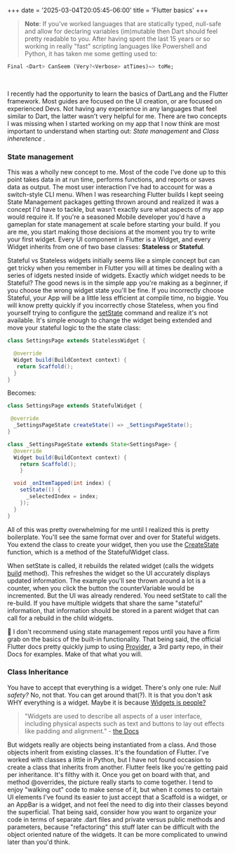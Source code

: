 +++
date = '2025-03-04T20:05:45-06:00'
title = 'Flutter basics'
+++
 >**Note**: If you've worked languages that are statically typed, null-safe and allow for declaring variables (im)mutable then Dart should feel pretty readable to you. After having spent the last 15 years or so working in really "fast" scripting languages like Powershell and Python, it has taken me some getting used to:

```dart
Final <Dart> CanSeem (Very?<Verbose> atTimes)=> toMe;
```
<br>

I recently had the opportunity to learn the basics of DartLang and the Flutter framework. Most guides are focused on the UI creation, or are focused on experienced Devs. Not having any experience in any languages that feel similar to Dart, the latter wasn't very helpful for me. There are two concepts I was missing when I started working on my app that I now think are most important to understand when starting out: *State management* and *Class inheretence* .


### State management 
This was a wholly new concept to me. Most of the code I've done up to this point takes data in at run time, performs functions, and reports or saves data as output. The most user interaction I've had to account for was a switch-style CLI menu. When I was researching Flutter builds I kept seeing State Management packages getting thrown around and realized it was a concept I'd have to tackle, but wasn't exactly sure what aspects of my app would require it. If you're a seasoned Mobile developer you'd have a gameplan for state management at scale before starting your build. If you are me, you start making those decisions at the moment you try to write your first widget. Every UI component in Flutter is a Widget, and every Widget inherits from one of two base classes: **Stateless** or **Stateful**.

Stateful vs Stateless widgets initially seems like a simple concept but can get tricky when you remember in Flutter you will at times be dealing with a series of idgets nested inside of widgets. Exactly *which* widget needs to be Stateful? The good news is in the simple app you're making as a beginner, if you choose the wrong widget state you'll be fine. If you incorrectly choose Stateful, your App will be a little less efficient at compile time, no biggie. You will know pretty quickly if you incorrectly chose Stateless, when you find yourself trying to configure the [setState](https://api.flutter.dev/flutter/widgets/State/setState.html) command and realize it's not available. It's simple enough to change the widget being extended and move your stateful logic to the the state class:

```java
class SettingsPage extends StatelessWidget {

  @override
  Widget build(BuildContext context) {
   return Scaffold();
  }
}
```
Becomes:
```java
class SettingsPage extends StatefulWidget {

 @override
  _SettingsPageState createState() => _SettingsPageState();
}

class _SettingsPageState extends State<SettingsPage> {
  @override
  Widget build(BuildContext context) {
    return Scaffold();
    }

  void _onItemTapped(int index) {
    setState(() {
      _selectedIndex = index;
    });
  }
}
```

All of this was pretty overwhelming for me until I realized this is pretty boilerplate. You'll see the same format over and over for Stateful widgets. You extend the class to create your widget, then you use the [CreateState](https://api.flutter.dev/flutter/widgets/StatefulWidget/createState.html) function, which is a method of the StatefulWidget class.

When setState is called, it rebuilds the related widget (calls the widgets [build](https://api.flutter.dev/flutter/widgets/Builder-class.html) method). This refreshes the widget so the UI accurately displays updated information. The example you'll see thrown around a lot is a counter, when you click the button the counterVariable would be incremented. But the UI was already rendered. You need setState to call the re-build. If you have multiple widgets that share the same "stateful" information, that information should be stored in a parent widget that can call for a rebuild in the child widgets.

:pushpin: I don't recommend using state management repos until you have a firm grab on the basics of the built-in functionality. That being said, the official Flutter docs pretty quickly jump to using [Provider](https://pub.dev/packages/provider), a 3rd party repo, in their Docs for examples. Make of that what you will.

### Class Inheritance 
You have to accept that everything is a widget. There's only one rule: *Null safety?* No, not that. You can get around that(?). It is that you don't ask WHY everything is a widget. Maybe it is because [Widgets is people?](https://encrypted-tbn0.gstatic.com/images?q=tbn:ANd9GcQ_FcKfLJKGexhRSAJ5KExBj_3OLMisT22rsrtEtMMKglMaGsQu) 

>"Widgets are used to describe all aspects of a user interface, including physical aspects such as text and buttons to lay out effects like padding and alignment." - [the Docs](https://docs.flutter.dev/get-started/fundamentals/widgets)

But widgets really are objects being instantiated from a class. And those objects inherit from existing classes. It's the foundation of Flutter. I've worked with classes a little in Python, but I have not found occasion to create a class that inherits from another. Flutter feels like you're getting paid per inheritance. It's filthy with it. Once you get on board with that, and method @overrides, the picture really starts to come together. I tend to enjoy "walking out" code to make sense of it, but when it comes to certain UI elements I've found its easier to just accept that a Scaffold is a widget, or an AppBar is a widget, and not feel the need to dig into their classes beyond the superficial. That being said, consider how you want to organize your code in terms of separate .dart files and private versus public methods and parameters, because "refactoring" this stuff later can be difficult with the object oriented nature of the widgets. It can be more complicated to unwind later than you'd think.

